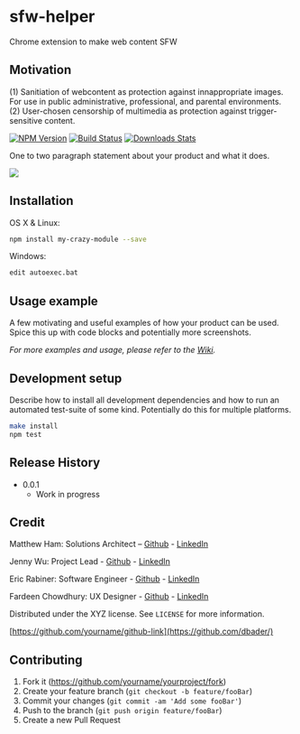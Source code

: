 # sfw-helper
Chrome extension to make web content SFW


## Motivation 
(1) Sanitiation of webcontent as protection against innappropriate images. For use in public administrative, professional, and parental environments.
(2) User-chosen censorship of multimedia as protection against trigger-sensitive content. 

[![NPM Version][npm-image]][npm-url]
[![Build Status][travis-image]][travis-url]
[![Downloads Stats][npm-downloads]][npm-url]

One to two paragraph statement about your product and what it does.

![](header.png)

## Installation

OS X & Linux:

```sh
npm install my-crazy-module --save
```

Windows:

```sh
edit autoexec.bat
```

## Usage example

A few motivating and useful examples of how your product can be used. Spice this up with code blocks and potentially more screenshots.

_For more examples and usage, please refer to the [Wiki][wiki]._

## Development setup

Describe how to install all development dependencies and how to run an automated test-suite of some kind. Potentially do this for multiple platforms.

```sh
make install
npm test
```

## Release History

* 0.0.1
    * Work in progress

## Credit

Matthew Ham: Solutions Architect – [Github](https://github.com/matthewninja) - [LinkedIn](https://www.linkedin.com/in/matthewninja/)

Jenny Wu: Project Lead - [Github](https://github.com/jennywwei) - [LinkedIn](https://www.linkedin.com/in/jenny-wu-1641b811b/)

Eric Rabiner: Software Engineer - [Github](https://github.com/jennywwei) - [LinkedIn](https://www.linkedin.com/in/ericrabiner/)

Fardeen Chowdhury: UX Designer - [Github](https://github.com/jennywwei) - [LinkedIn](https://www.linkedin.com/in/fardeen-chowdhury/)

Distributed under the XYZ license. See ``LICENSE`` for more information.

[https://github.com/yourname/github-link](https://github.com/dbader/)

## Contributing

1. Fork it (<https://github.com/yourname/yourproject/fork>)
2. Create your feature branch (`git checkout -b feature/fooBar`)
3. Commit your changes (`git commit -am 'Add some fooBar'`)
4. Push to the branch (`git push origin feature/fooBar`)
5. Create a new Pull Request

<!-- Markdown link & img dfn's -->
[npm-image]: https://img.shields.io/npm/v/datadog-metrics.svg?style=flat-square
[npm-url]: https://npmjs.org/package/datadog-metrics
[npm-downloads]: https://img.shields.io/npm/dm/datadog-metrics.svg?style=flat-square
[travis-image]: https://img.shields.io/travis/dbader/node-datadog-metrics/master.svg?style=flat-square
[travis-url]: https://travis-ci.org/dbader/node-datadog-metrics
[wiki]: https://github.com/yourname/yourproject/wiki


